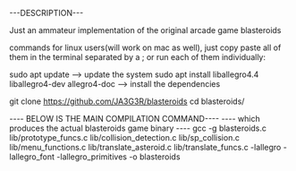 ---DESCRIPTION---

Just an ammateur implementation of the original arcade game blasteroids

commands for linux users(will work on mac as well), just copy paste all of them in the terminal separated by a ; or run each of them individually:

sudo apt update --> update the system
sudo apt install liballegro4.4 liballegro4-dev allegro4-doc --> install the dependencies

git clone https://github.com/JA3G3R/blasteroids
cd blasteroids/

---- BELOW IS THE MAIN COMPILATION COMMAND----
---- which produces the actual blasteroids game binary ----
gcc -g blasteroids.c lib/prototype_funcs.c lib/collision_detection.c lib/sp_collision.c lib/menu_functions.c lib/translate_asteroid.c lib/translate_funcs.c -lallegro -lallegro_font -lallegro_primitives -o blasteroids


